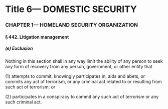 
# Title 6— DOMESTIC SECURITY
### CHAPTER 1— HOMELAND SECURITY ORGANIZATION
#### § 442. Litigation management
##### (e) Exclusion

Nothing in this section shall in any way limit the ability of any person to seek any form of recovery from any person, government, or other entity that

(1) attempts to commit, knowingly participates in, aids and abets, or commits any act of terrorism, or any criminal act related to or resulting from such act of terrorism; or

(2) participates in a conspiracy to commit any such act of terrorism or any such criminal act.
